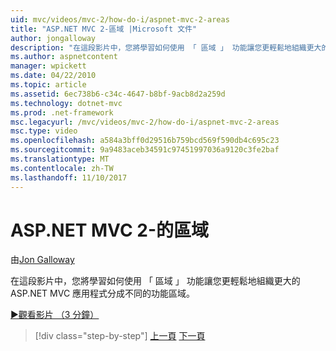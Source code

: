 ```yaml
---
uid: mvc/videos/mvc-2/how-do-i/aspnet-mvc-2-areas
title: "ASP.NET MVC 2-區域 |Microsoft 文件"
author: jongalloway
description: "在這段影片中，您將學習如何使用 「 區域 」 功能讓您更輕鬆地組織更大的 ASP.NET MVC 應用程式分成不同 funct..."
ms.author: aspnetcontent
manager: wpickett
ms.date: 04/22/2010
ms.topic: article
ms.assetid: 6ec738b6-c34c-4647-b8bf-9acb8d2a259d
ms.technology: dotnet-mvc
ms.prod: .net-framework
msc.legacyurl: /mvc/videos/mvc-2/how-do-i/aspnet-mvc-2-areas
msc.type: video
ms.openlocfilehash: a584a3bff0d29516b759bcd569f590db4c695c23
ms.sourcegitcommit: 9a9483aceb34591c97451997036a9120c3fe2baf
ms.translationtype: MT
ms.contentlocale: zh-TW
ms.lasthandoff: 11/10/2017
---
```

<a name="aspnet-mvc-2---areas"></a>ASP.NET MVC 2-的區域
====================
由[Jon Galloway](https://github.com/jongalloway)

在這段影片中，您將學習如何使用 「 區域 」 功能讓您更輕鬆地組織更大的 ASP.NET MVC 應用程式分成不同的功能區域。

[&#9654;觀看影片 （3 分鐘）](https://channel9.msdn.com/Blogs/ASP-NET-Site-Videos/aspnet-mvc-2-areas)

>[!div class="step-by-step"]
[上一頁](mvc2-template-customization.md)
[下一頁](aspnet-mvc-2-render-action.md)
